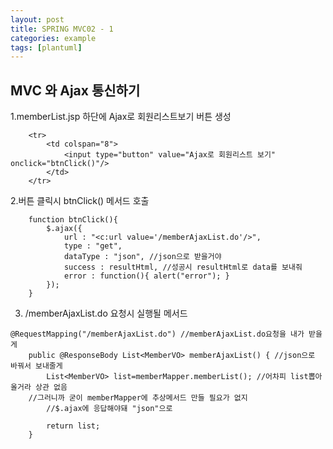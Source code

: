 ```yaml
---
layout: post
title: SPRING MVC02 - 1
categories: example
tags: [plantuml]
---
```



## MVC 와 Ajax 통신하기

1.memberList.jsp 하단에 Ajax로 회원리스트보기 버튼 생성

```1=java
    <tr>
		<td colspan="8">
			<input type="button" value="Ajax로 회원리스트 보기" onclick="btnClick()"/>
		</td>
	</tr>
```

2.버튼 클릭시 btnClick() 메서드 호출
```1=java
    function btnClick(){
		$.ajax({
			url : "<c:url value='/memberAjaxList.do'/>", 
			type : "get",
			dataType : "json", //json으로 받을거야
			success : resultHtml, //성공시 resultHtml로 data를 보내줘
			error : function(){ alert("error"); }
		});
	}
```

3. /memberAjaxList.do 요청시 실행될 메서드 
```1=java
@RequestMapping("/memberAjaxList.do") //memberAjaxList.do요청을 내가 받을게
	public @ResponseBody List<MemberVO> memberAjaxList() { //json으로 바꿔서 보내줄게
		List<MemberVO> list=memberMapper.memberList(); //어차피 list뽑아올거라 상관 없음
    //그러니까 굳이 memberMapper에 추상메서드 만들 필요가 없지
		//$.ajax에 응답해야돼 "json"으로
		
		return list;
	}
```


